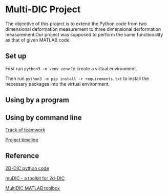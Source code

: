 # Multi-DIC Project
The objective of this project is to extend the Python code from two dimensional deformation measurement to three dimensional derformation measurement.Our project was supposed to perform the same functionality as that of given MATLAB code. 

## Set up
First run `python3 -m venv venv`  to create a virtual environment.

Then run `python3 -m pip install -r requirements.txt` to install the necessary packages into the virtual environment.

## Using by a program


## Using by command line


[Track of teamwork](https://trello.com/b/eWc2PCcY/multidic)

[Project timeline](https://www.tiki-toki.com/timeline/entry/1476718/MultiDIC/)

## Reference
[2D-DIC python code](https://github.com/texm/PReDIC)

[muDIC - a toolkit for 2d-DIC](https://mudic.readthedocs.io/en/latest/)

[MultiDIC MATLAB toolbox](https://github.com/MultiDIC/MultiDIC)
